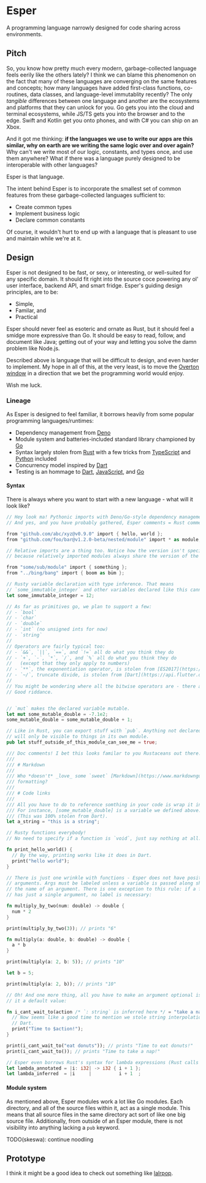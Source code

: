 # Esper
A programming language narrowly designed for code sharing across environments.

## Pitch

So, you know how pretty much every modern, garbage-collected language feels eerily like the others lately? I think we can blame this phenomenon on the fact that many of these languages are converging on the same features and concepts; how many languages have added first-class functions, co-routines, data classes, and language-level immutablity recently? The only _tangible_ differences between one language and another are the ecosystems and platforms that they can unlock for you. Go gets you into the cloud and terminal ecosystems, while JS/TS gets you into the browser and to the edge. Swift and Kotlin get you onto phones, and with C# you can ship on an Xbox.

And it got me thinking: **if the languages we use to write our apps are this similar, why on earth are we writing the same logic over and over again?** Why can't we write most of our logic, constants, and types once, and use them anywhere? What if there was a language purely designed to be interoperable with other languages?

Esper is that language.

The intent behind Esper is to incorporate the smallest set of common features from these garbage-collected languages sufficient to:
- Create common types
- Implement business logic
- Declare common constants

Of course, it wouldn't hurt to end up with a language that is pleasant to use and maintain while we're at it.

## Design

Esper is not designed to be fast, or sexy, or interesting, or well-suited for any specific domain. It should fit right into the source coce powering any ol' user interface, backend API, and smart fridge. Esper's guiding design principles, are to be:

- Simple,
- Familar, and
- Practical

Esper should never feel as esoteric and ornate as Rust, but it should feel a smidge more expressive than Go. It should be easy to read, follow, and document like Java; getting out of your way and letting you solve the damn problem like Node.js.

Described above is language that will be difficult to design, and even harder to implement. My hope in all of this, at the very least, is to move the [Overton window](https://en.wikipedia.org/wiki/Overton_window) in a direction that we bet the programming world would enjoy.

Wish me luck.

### Lineage

As Esper is designed to feel familiar, it borrows heavily from some popular programming languages/runtimes:

- Dependency management from [Deno](https://deno.land/)
- Module system and batteries-included standard library championed by [Go](https://go.dev/)
- Syntax largely stolen from [Rust](https://www.rust-lang.org/) with a few tricks from [TypeScript](https://www.typescriptlang.org/) and [Python](https://www.python.org/) included
- Concurrency model inspired by [Dart](https://dart.dev/)
- Testing is an hommage to [Dart](https://dart.dev/), [JavaScript](https://www.javascript.com/), and [Go](https://go.dev/)

#### Syntax

There is always where you want to start with a new language - what will it look like?

```rust
// Hey look ma! Pythonic imports with Deno/Go-style dependency management.
// And yes, and you have probably gathered, Esper comments = Rust comments.

from "github.com/abc/xyz@v0.9.0" import { hello, world };
from "github.com/foo/bar@v1.2.0-beta/nested/module" import * as module;

// Relative imports are a thing too. Notice how the version isn't specified - this is
// because relatively imported modules always share the version of the importer.

from "some/sub/module" import { something };
from "../bing/bang" import { boom as büm };

// Rusty variable declaration with type inference. That means
// `some_immutable_integer` and other variables declared like this cannot be mutated.
let some_immutable_integer = 12;

// As far as primitives go, we plan to support a few:
// - `bool`
// - `char`
// - `double`
// - `int` (no unsigned ints for now)
// - `string`
//
// Operators are fairly typical too:
// - `&&`, `||`, `==`, and `!=` all do what you think they do
// - `+`, `-`, `*`, `/`, and `%` all do what you think they do
//   (except that they only apply to numbers)
// - `**`, the exponentiation operator, is stolen from [ES2017](https://developer.mozilla.org/en-US/docs/Web/JavaScript/Reference/Operators/Exponentiation)
// - `~/`, truncate divide, is stolen from [Dart](https://api.flutter.dev/flutter/dart-core/num/operator_truncate_divide.html)
//
// You might be wondering where all the bitwise operators are - there are none! lol.
// Good riddance.


// `mut` makes the declared variable mutable.
let mut some_mutable_double = -7.1e2;
some_mutable_double = some_mutable_double + 1;

// Like in Rust, you can export stuff with `pub`. Anything not declared with a `pub`
// will only be visible to things in its own module.
pub let stuff_outside_of_this_module_can_see_me = true;

/// Doc comments! I bet this looks familar to you Rustaceans out there.
///
/// # Markdown
///
/// Who *doesn't* _love_ some `sweet` [Markdown](https://www.markdownguide.org/)
/// formatting?
///
/// # Code links
///
/// All you have to do to reference somthing in your code is wrap it in `[]`.
/// For instance, [some_mutable_double] is a variable we defined above.
/// (This was 100% stolen from Dart).
let a_string = "this is a string";

// Rusty functions everybody!
// No need to specify if a function is `void`, just say nothing at all:

fn print_hello_world() {
  // By the way, printing works like it does in Dart.
  print("hello world");
}

// There is just one wrinkle with functions - Esper does not have positional
// arguments. Args must be labeled unless a variable is passed along sharing
// the name of an argument. There is one exception to this rule: if a function
// has just a single argument, no label is necessary:

fn multiply_by_two(num: double) -> double {
  num * 2
}

print(multiply_by_two(3)); // prints "6"

fn multiply(a: double, b: double) -> double {
  a * b
}

print(multiply(a: 2, b: 5)); // prints "10"

let b = 5;

print(multiply(a: 2, b)); // prints "10"

// Oh! And one more thing, all you have to make an argument optional is give
// it a default value:

fn i_cant_wait_to(action /* `: string` is inferred here */ = "take a nap") {
  // Now seems like a good time to mention we stole string interpolation from
  // Dart.
  print("Time to $action!");
}

print(i_cant_wait_to("eat donuts")); // prints "Time to eat donuts!"
print(i_cant_wait_to()); // prints "Time to take a nap!"

// Esper even borrows Rust's syntax for lambda expressions (Rust calls them closures):
let lambda_annotated = |i: i32| -> i32 { i + 1 };
let lambda_inferred  = |i     |          i + 1  ;
```

#### Module system

As mentioned above, Esper modules work a lot like Go modules. Each directory, and all of the source files within it, act as a single module. This means that all source files in the same directory act sort of like one big source file. Additionally, from outside of an Esper module, there is not visibility into anything lacking a `pub` keyword.

TODO(skeswa): continue noodling

## Prototype

I think it might be a good idea to check out something like [lalrpop](http://lalrpop.github.io/lalrpop/).
